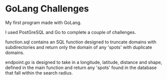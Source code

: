 # GoLang Challenges
My first program made with GoLang.

I used PostGreSQL and Go to complete a couple of challenges.

function.sql contains an SQL function designed to truncate domains with subdirectories and return only the domain of any 'spots' with duplicate domains.

endpoint.go is designed to take in a longitude, latitude, distance and shape, defined in the main function and return any 'spots' found in the database that fall within the search radius.
